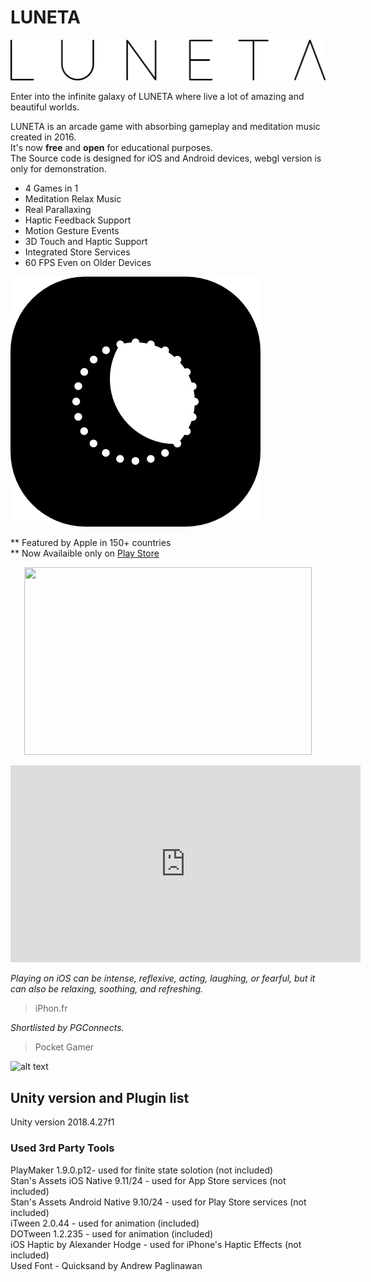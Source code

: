 # LUNETA

![alt text](https://raw.githubusercontent.com/markaelie/LUNETA/master/Various/luneta_logo.png)
  
Enter into the infinite galaxy of LUNETA where live a lot of amazing and beautiful worlds.
  
LUNETA is an arcade game with absorbing gameplay and meditation music created in 2016.  
It's now **free** and **open** for educational purposes.  
The Source code is designed for iOS and Android devices, webgl version is only for demonstration.  
  
- 4 Games in 1
- Meditation Relax Music
- Real Parallaxing
- Haptic Feedback Support
- Motion Gesture Events
- 3D Touch and Haptic Support
- Integrated Store Services
- 60 FPS Even on Older Devices
  
![alt text](https://raw.githubusercontent.com/markaelie/LUNETA/master/Various/luneta_icon.png)
  
** Featured by Apple in 150+ countries  
** Now Availaible only on [Play Store](https://play.google.com/store/apps/details?id=com.markhunanyan.luneta)
  
  <p align="center">
  <img width="460" height="300" src="http://www.fillmurray.com/460/300">
</p>
  <iframe width="560" height="315" src="https://www.youtube.com/embed/rP_t0bxryYs" frameborder="0" allow="accelerometer; autoplay; clipboard-write; encrypted-media; gyroscope; picture-in-picture" allowfullscreen></iframe>
  
_Playing on iOS can be intense, reflexive, acting, laughing, or fearful, but it can also be relaxing, soothing, and refreshing._
>iPhon.fr

_Shortlisted by PGConnects._
>Pocket Gamer
  
  
![alt text](https://www.youtube.com/watch?v=rP_t0bxryYs)

## Unity version and Plugin list
 
Unity version 2018.4.27f1  
### Used 3rd Party Tools  
PlayMaker 1.9.0.p12- used for finite state solotion (not included)  
Stan's Assets iOS Native 9.11/24 - used for App Store services (not included)  
Stan's Assets Android Native 9.10/24 - used for Play Store services (not included)  
iTween 2.0.44 - used for animation (included)  
DOTween 1.2.235 - used for animation (included)  
iOS Haptic by Alexander Hodge - used for iPhone's Haptic Effects (not included)  
Used Font - Quicksand by Andrew Paglinawan

